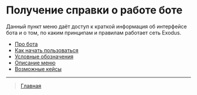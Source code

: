 # Получение справки о работе боте

Данный пункт меню даёт доступ к краткой информация об интерфейсе бота и о том, по каким принципам и правилам работает сеть Exodus.

- [Про бота](../faq/about_bot.md)
- [Как начать пользоваться](../faq/how_start.md)
- [Условные обозначения](../faq/conventions.md)
- [Описание меню](../faq/menu.md)
- [Возможные кейсы](../faq/cases.md)

---
> [Главная](../index.md)
